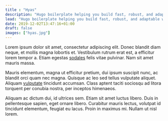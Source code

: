 ```yaml
---
title : "Hyas"
description: "Hugo boilerplate helping you build fast, robust, and adaptable websites."
lead: "Hugo boilerplate helping you build fast, robust, and adaptable websites."
date: 2019-12-02T13:47:16+01:00
draft: false
images: ["hyas.jpg"]
---
```


Lorem ipsum dolor sit amet, consectetur adipiscing elit. Donec blandit diam neque, et mollis magna lobortis et. Vestibulum rutrum erat est, a efficitur lorem tempor a. Etiam egestas [sodales]() felis vitae pulvinar. Nam sit amet mauris massa. 

Mauris elementum, magna ut efficitur pretium, dui ipsum suscipit nunc, ac blandit orci quam nec magna. Quisque ac leo sed tellus vulputate aliquet. Aliquam [vulputate]() tincidunt accumsan. Class aptent taciti sociosqu ad litora torquent per conubia nostra, per inceptos himenaeos.

Aliquam ac dictum dui, id ultrices sem. Etiam sit amet luctus libero. Duis in pellentesque sapien, eget ornare libero. Curabitur mauris lectus, volutpat id tincidunt elementum, feugiat eu lacus. Proin in maximus mi. Nullam ut nisl lorem.
